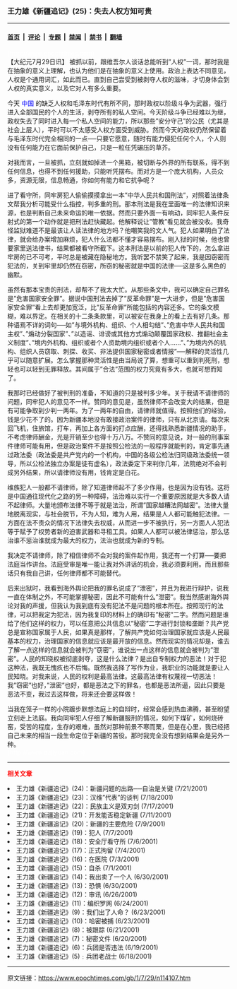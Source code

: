### 王力雄《新疆追记》(25)：失去人权方知可贵

---

#### [首页](../../../..?n114107) &nbsp;|&nbsp; [评论](../../../../../epoch-comment?n114107) &nbsp;|&nbsp; [专题](../../../../../epoch-special?n114107) &nbsp;|&nbsp; [禁闻](../../../../../epoch-news?n114107) &nbsp;|&nbsp; [禁书](../../../../../books?n114107) &nbsp;|&nbsp; [翻墙](https://github.com/gfw-breaker/nogfw/blob/master/README.md?n114107)


<div class="post_content" id="artbody" itemprop="articleBody">
 <!-- article content begin -->
 <p>
  <font color="#ffffff">
   (http://www.epochtimes.com)
  </font>
  <br/>
  【大纪元7月29日讯】 被抓以前，跟维吾尔人谈话总能听到”人权”一词，那时我是在抽象的意义上理解，也认为他们是在抽象的意义上使用。政治上表达不同意见，人权是个通用词汇，如此而已。直到自己尝受到被剥夺人权的滋味，才切身体会到人权的真实意义，以及它对人有多么重要。
 </p>
 <p>
  今天
  <ok href="http://www3.epochtimes.com/news/epochnews/main/2.html">
   <font color="blue">
    中国
   </font>
  </ok>
  的缺乏人权和毛泽东时代有所不同，那时政权以阶级斗争为武器，强行进入全部国民的个人的生活，剥夺所有的私人空间。今天阶级斗争已经难以为继，政权失去了同时进入每一个私人空间的能力，所以那些”安分守己”的公民（尤其是社会上层人），平时可以不太感受人权方面受到威胁。然而今天的政权仍然保留着与毛泽东时代完全相同的一点──只要它愿意，随时有能力侵犯任何个人，个人则没有任何能力在它面前保护自己，只是一粒任凭碾压的草芥。
 </p>
 <p>
  对我而言，一旦被抓，立刻就如掉进一个黑箱，被切断与外界的所有联系，得不到任何信息，也得不到任何援助，只能听凭摆布。而对方是一个庞大机构，人员众多，资源无限，信息畅通，你如何有能力和它抗争呢？
 </p>
 <p>
  进了看守所，同牢房犯人偷偷摸摸拿出一本”中华人民共和国刑法”，对照着法律条文帮我分析可能受什么指控，判多重的刑。那本刑法是我在里面唯一的法律知识来源，也是判断自己未来命运的唯一依据。然而只要外面一有响动，同牢犯人条件反射式的第一个动作就是把刑法赶快藏起。他解释说让”管教”看见就会被没收。我奇怪监狱难道不是最该让人读法律的地方吗？他嘲笑我的文人气。犯人如果明白了法律，就会给办案增加麻烦，犯人什么法都不懂才容易摆布。刚入狱的时候，他也曾要家里送法律书，结果都被看守所截下。这本刑法是以前的犯人传下的，怎么拿进牢房的已不可考，平时总是被藏在隐秘地方。我听罢不禁笑了起来，我是因窃密而犯法的，关到牢里却仍然在窃密，所窃的秘密就是中国的法律──这是多么黑色的幽默。
 </p>
 <p>
  虽然有那本宝贵的刑法，却帮不了我太大忙。从那些条文中，我可以确定自己罪名是”危害国家安全罪”。据说中国刑法去掉了”反革命罪”是一大进步，但是”危害国家安全罪”看上去却更加宽泛，比”反革命罪”所能包括的内容还多。它的条文模糊，难以界定。在相关的十二条条款里，可以被安在我身上的看上去有好几条。那种语焉不详的词句──如”与境外机构、组织、个人相勾结”、”危害中华人民共和国主权”、”煽动分裂国家”、”以造谣、诽谤或其他方式煽动颠覆国家政权、推翻社会主义制度”、”境内外机构、组织或者个人资助境内组织或者个人……”、”为境内外的机构、组织人员窃取、刺探、收买、非法提供国家秘密或者情报”──解释的灵活性几乎可以随意扩展。怎么掌握那种灵活性是由当局说了算，想重可以重到判死刑，想轻也可以轻到无罪释放。其间属于”合法”范围的权力究竟有多大，也就可想而知了。
 </p>
 <p>
  我那时已经做好了被判刑的准备，不知道的只是被判多少年。关于我请不请律师的问题，同牢犯人的意见不一样。赞同的意见是，虽然律师不会改变大的结果，但是有可能争取到少判一两年。为了一两年的自由，请律师就值得。按照他们的经验，钱是少花不了的。因为新疆本地没有敢接政治案件的律师，只有从北京请。每次来回飞机，住旅馆，打车，再加上各方面的打点应酬，还得找熟悉新疆情况的助手，不考虑律师酬金，光是开销至少也得十万八万。不赞同的意见说，对一般的刑事案件律师可能有用，但是政治案件不是按照公检法的一般程序就能判的，肯定事先通过政法委（政法委是共产党内的一个机构，中国的各级公检法归同级政法委统一领导，所以公检法独立办案是徒有虚名），政法委定下来判你几年，法院绝对不会判成另外结果，所以请律师没有用，钱肯定是白花。
 </p>
 <p>
  维族犯人一般都不请律师，除了知道律师起不了多少作用，也是因为没有钱。这将是中国通往现代化之路的另一种障碍，法治难以实行一个重要原因就是大多数人请不起律师。大量地颁布法律不等于就是法治，所谓”国家越糟法网越密”。法律大量地脱离现实，与社会脱节，不为人知，难为人用，结果是人人都可能触犯法律。一方面在法不责众的情况下法律失去权威，从而进一步不被执行，另一方面人人犯法等于赋予了权势者新的迫害武器和寻租工具。如果人人都可以被法律惩治，那么惩治谁不惩治谁就成为最大的权力，法治也就成为新的专制。
 </p>
 <p>
  我决定不请律师，除了相信律师不会对我的案件起作用，我还有一个打算──要把法庭当作讲台。法庭受审是唯一能让我对外讲话的机会，我必须要利用。而且那些话只有我自己讲，任何律师都不可能替代。
 </p>
 <p>
  后来出狱时，我看到海外舆论把我的罪名说成了”泄密”，并且为我进行辩护，说我一直在体制之外，不可能掌握秘密，因此不可能有什么”泄密”。我当然感谢海外舆论对我的声援，但我认为我到底有没有犯法不是问题的根本所在。按照现行的法律，可以把我定为犯法，因为我复印的材料上的确印有”秘密”二字。然而问题是谁给了他们这样的权力，可以任意把公共信息以”秘密”二字进行封锁和垄断？共产党总是宣称国家属于人民，如果真是那样，了解共产党如何治理国家就应该是人民最基本的权力，治理国家的信息就应该是最开放的信息。然而现实的情况却是，谁去了解一点这样的信息就会被判为”窃密”，谁说出一点这样的信息就会被判为”泄密”。人民的知晓权被彻底剥夺，这是什么法律？是出自专制权力的恶法！对于犯这种法，我既无愧疚也不后悔。既然我选择了写作为业，我职业的功能就是要让人民知晓。对我来说，人民的权利是最高法律。这最高法律有权蔑视一切恶法！我”窃密”也好，”泄密”也好，都是恶法之下的罪名，也都是恶法所逼，因此只要是恶法不变，我过去这样做，将来还会要这样做！
 </p>
 <p>
  当我在笼子一样的小院踱步默想法庭上的自辩时，经常会感到热血沸腾，甚至盼望立刻走上法庭。我向同牢犯人仔细了解新疆服刑的情况，如何下煤矿，如何烧砖窑，受苦的程度，生存的艰难，虽然对那种前景不寒而栗，但是在心里，我已经把自己未来的相当一段生命定位于新疆的苦役。那时我完全没有想到结果会是另外一种。
  <br/>
  <font color="#ffffff">
   (http://www.dajiyuan.com)
  </font>
 </p>
 <hr/>
 <p>
  <b>
   <font color="red">
    相关文章
   </font>
  </b>
  <br/>
 </p>
 <li>
  <ok href="newscontent.asp?ID=111697" target="_blank">
   王力雄《新疆追记》(24)：新疆问题的出路──自治是关键
  </ok>
  (7/21/2001)
  <li>
   <ok href="newscontent.asp?ID=110949" target="_blank">
    王力雄《新疆追记》(23)：汉维”代表”的谈判
   </ok>
   (7/18/2001)
   <li>
    <ok href="newscontent.asp?ID=110423" target="_blank">
     王力雄《新疆追记》(22)：民族主义是双刃剑
    </ok>
    (7/17/2001)
    <li>
     <ok href="newscontent.asp?ID=108555" target="_blank">
      王力雄《新疆追记》(21)：开发能否稳定新疆
     </ok>
     (7/11/2001)
     <li>
      <ok href="newscontent.asp?ID=107827" target="_blank">
       王力雄《新疆追记》(20)：新疆的主要危险
      </ok>
      (7/9/2001)
      <li>
       <ok href="newscontent.asp?ID=107405" target="_blank">
        王力雄《新疆追记》(19)：犯人
       </ok>
       (7/7/2001)
       <li>
        <ok href="newscontent.asp?ID=107031" target="_blank">
         王力雄《新疆追记》(18)：安全厅看守所
        </ok>
        (7/6/2001)
        <li>
         <ok href="newscontent.asp?ID=106206" target="_blank">
          王力雄《新疆追记》(17)：正式拘留
         </ok>
         (7/4/2001)
         <li>
          <ok href="newscontent.asp?ID=105837" target="_blank">
           王力雄《新疆追记》(16)：在医院
          </ok>
          (7/3/2001)
          <li>
           <ok href="newscontent.asp?ID=105297" target="_blank">
            王力雄《新疆追记》(15)：自杀
           </ok>
           (7/1/2001)
           <li>
            <ok href="newscontent.asp?ID=104906" target="_blank">
             王力雄《新疆追记》(14)：我出卖了一个人
            </ok>
            (6/30/2001)
            <li>
             <ok href="newscontent.asp?ID=104905" target="_blank">
              王力雄《新疆追记》(13)：恐惧
             </ok>
             (6/30/2001)
             <li>
              <ok href="newscontent.asp?ID=103360" target="_blank">
               王力雄《新疆追记》(12)：审讯
              </ok>
              (6/26/2001)
              <li>
               <ok href="newscontent.asp?ID=102787" target="_blank">
                王力雄《新疆追记》(11)：编织罗网
               </ok>
               (6/24/2001)
               <li>
                <ok href="newscontent.asp?ID=102588" target="_blank">
                 王力雄《新疆追记》(9)：我们出了人命？
                </ok>
                (6/23/2001)
                <li>
                 <ok href="newscontent.asp?ID=102589" target="_blank">
                  王力雄《新疆追记》(10)：哈密被捕
                 </ok>
                 (6/23/2001)
                 <li>
                  <ok href="newscontent.asp?ID=101954" target="_blank">
                   王力雄《新疆追记》(8)：被跟踪
                  </ok>
                  (6/21/2001)
                  <li>
                   <ok href="newscontent.asp?ID=101431" target="_blank">
                    王力雄《新疆追记》(7)：秘密文件
                   </ok>
                   (6/20/2001)
                   <li>
                    <ok href="newscontent.asp?ID=100963" target="_blank">
                     王力雄《新疆追记》(6)：兵团是否违法
                    </ok>
                    (6/19/2001)
                    <li>
                     <ok href="newscontent.asp?ID=100547" target="_blank">
                      王力雄《新疆追记》(5)﹕兵团老战士
                     </ok>
                     (6/18/2001)
                     <br/>
                     <!-- article content end -->
                     <div id="below_article_ad">
                     </div>
                    </li>
                   </li>
                  </li>
                 </li>
                </li>
               </li>
              </li>
             </li>
            </li>
           </li>
          </li>
         </li>
        </li>
       </li>
      </li>
     </li>
    </li>
   </li>
  </li>
 </li>
</div>


---

原文链接：https://www.epochtimes.com/gb/1/7/29/n114107.htm